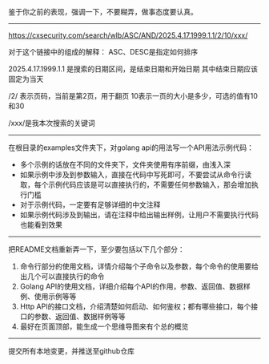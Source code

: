
鉴于你之前的表现，强调一下，不要糊弄，做事态度要认真。

---------------------------------------



https://cxsecurity.com/search/wlb/ASC/AND/2025.4.17.1999.1.1/2/10/xxx/

对于这个链接中的组成的解释：
ASC、DESC是指定如何排序

2025.4.17.1999.1.1 是搜索的日期区间，是结束日期和开始日期
其中结束日期应该固定为当天

/2/ 表示页码，当前是第2页，用于翻页 
10表示一页的大小是多少，可选的值有10和30

/xxx/是我本次搜索的关键词 

---------------------------------------


在根目录的examples文件夹下，对golang api的用法写一个API用法示例代码：
- 多个示例的话放在不同的文件夹下，文件夹使用有序前缀，由浅入深
- 如果示例中涉及到参数输入，直接在代码中写死即可，不要尝试从命令行读取，每个示例代码应该是可以直接执行的，不需要任何参数输入，那会增加执行门槛
- 对于示例代码，一定要有足够详细的中文注释
- 如果示例代码涉及到输出，请在注释中给出输出样例，让用户不需要执行代码也能看到效果 

---------------------------------------

把README文档重新弄一下，至少要包括以下几个部分：
1. 命令行部分的使用文档，详情介绍每个子命令以及参数，每个命令的使用要给出几个可以直接执行的命令
2. Golang API的使用文档，详细介绍每个API的作用，参数、返回值、数据样例、使用示例等等
3. Http API的接口文档，介绍清楚如何启动、如何鉴权；都有哪些接口，每个接口的参数、返回值、数据样例等等 
4. 最好在页面顶部，能生成一个思维导图来有个总的概览 

---------------------------------------

提交所有本地变更，并推送至github仓库





